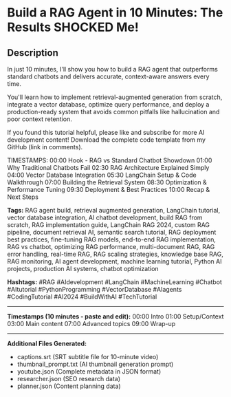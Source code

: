 # Build a RAG Agent in 10 Minutes: The Results SHOCKED Me!

## Description
In just 10 minutes, I'll show you how to build a RAG agent that outperforms standard chatbots and delivers accurate, context-aware answers every time.

You'll learn how to implement retrieval-augmented generation from scratch, integrate a vector database, optimize query performance, and deploy a production-ready system that avoids common pitfalls like hallucination and poor context retention.

If you found this tutorial helpful, please like and subscribe for more AI development content! Download the complete code template from my GitHub (link in comments).

TIMESTAMPS:
00:00 Hook - RAG vs Standard Chatbot Showdown
01:00 Why Traditional Chatbots Fail
02:30 RAG Architecture Explained Simply
04:00 Vector Database Integration
05:30 LangChain Setup & Code Walkthrough
07:00 Building the Retrieval System
08:30 Optimization & Performance Tuning
09:30 Deployment & Best Practices
10:00 Recap & Next Steps

**Tags:** RAG agent build, retrieval augmented generation, LangChain tutorial, vector database integration, AI chatbot development, build RAG from scratch, RAG implementation guide, LangChain RAG 2024, custom RAG pipeline, document retrieval AI, semantic search tutorial, RAG deployment best practices, fine-tuning RAG models, end-to-end RAG implementation, RAG vs chatbot, optimizing RAG performance, multi-document RAG, RAG error handling, real-time RAG, RAG scaling strategies, knowledge base RAG, RAG monitoring, AI agent development, machine learning tutorial, Python AI projects, production AI systems, chatbot optimization

**Hashtags:** #RAG #AIdevelopment #LangChain #MachineLearning #Chatbot #AItutorial #PythonProgramming #VectorDatabase #AIagents #CodingTutorial #AI2024 #BuildWithAI #TechTutorial

---
**Timestamps (10 minutes - paste and edit):**
00:00 Intro
01:00 Setup/Context
03:00 Main content
07:00 Advanced topics
09:00 Wrap-up

---
**Additional Files Generated:**
- captions.srt (SRT subtitle file for 10-minute video)
- thumbnail_prompt.txt (AI thumbnail generation prompt)
- youtube.json (Complete metadata in JSON format)
- researcher.json (SEO research data)
- planner.json (Content planning data)